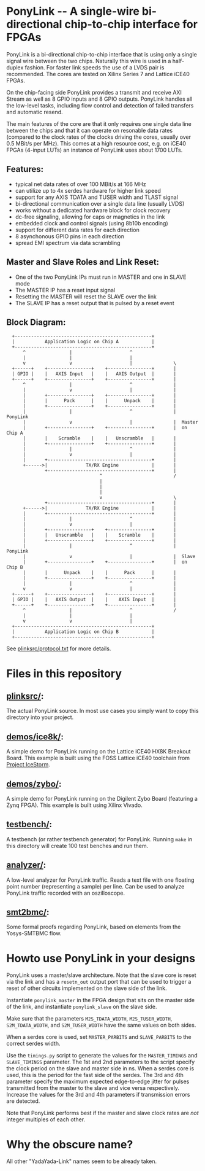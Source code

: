 
PonyLink -- A single-wire bi-directional chip-to-chip interface for FPGAs
=========================================================================

PonyLink is a bi-directional chip-to-chip interface that is using only a single
signal wire between the two chips. Naturally this wire is used in a half-duplex
fashion. For faster link speeds the use of a LVDS pair is recommended. The
cores are tested on Xilinx Series 7 and Lattice iCE40 FPGAs.

On the chip-facing side PonyLink provides a transmit and receive AXI Stream as
well as 8 GPIO inputs and 8 GPIO outputs. PonyLink handles all the low-level
tasks, including flow control and detection of failed transfers and automatic
resend.

The main features of the core are that it only requires one single data line
between the chips and that it can operate on resonable data rates (compared to
the clock rates of the clocks driving the cores, usually over 0.5 MBit/s per
MHz). This comes at a high resource cost, e.g. on iCE40 FPGAs (4-input LUTs)
an instance of PonyLink uses about 1700 LUTs.

Features:
---------

- typical net data rates of over 100 MBit/s at 166 MHz
- can utilize up to 4x serdes hardware for higher link speed
- support for any AXIS TDATA and TUSER width and TLAST signal
- bi-directional communication over a single data line (usually LVDS)
- works without a dedicated hardware block for clock recovery
- dc-free signaling, allowing for caps or magnetics in the link
- embedded clock and control signals (using 8b10b encoding)
- support for different data rates for each direction
- 8 asynchonous GPIO pins in each direction
- spread EMI spectrum via data scrambling

Master and Slave Roles and Link Reset:
--------------------------------------

- One of the two PonyLink IPs must run in MASTER and one in SLAVE mode
- The MASTER IP has a reset input signal
- Resetting the MASTER will reset the SLAVE over the link
- The SLAVE IP has a reset output that is pulsed by a reset event

Block Diagram:
--------------

      +--------------------------------------------------+
      |           Application Logic on Chip A            |
      +--------------------------------------------------+
          ^                |                     ^
          |                |                     |
          v                v                     |               \
      +------+    +----------------+    +----------------+       |
      | GPIO |    |   AXIS Input   |    |   AXIS Output  |       |
      +------+    +----------------+    +----------------+       |
          ^                |                     ^               |
          |                v                     |               |
          |       +----------------+    +----------------+       |
          |       |      Pack      |    |      Unpack    |       |
          |       +----------------+    +----------------+       |
          |                |                     ^               |  PonyLink
          |                v                     |               |  Master
          |       +----------------+    +----------------+       |  on Chip A
          |       |    Scramble    |    |   Unscramble   |       |
          |       +----------------+    +----------------+       |
          |                |                     ^               |
          |                v                     |               |
          |       +--------------------------------------+       |
          +------>|              TX/RX Engine            |       |
                  +--------------------------------------+       |
                                      ^                          /
                                      |
                                      |
                                      |
                                      v                          \
                  +--------------------------------------+       |
          +------>|              TX/RX Engine            |       |
          |       +--------------------------------------+       |
          |                |                     ^               |
          |                v                     |               |
          |       +----------------+    +----------------+       |
          |       |   Unscramble   |    |    Scramble    |       |
          |       +----------------+    +----------------+       |
          |                |                     ^               |  PonyLink
          |                v                     |               |  Slave
          |       +----------------+    +----------------+       |  on Chip B
          |       |      Unpack    |    |      Pack      |       |
          |       +----------------+    +----------------+       |
          |                |                     ^               |
          v                v                     |               |
      +------+    +----------------+    +----------------+       |
      | GPIO |    |   AXIS Output  |    |    AXIS Input  |       |
      +------+    +----------------+    +----------------+       |
          ^                |                     ^               /
          |                |                     |
          v                v                     |
      +--------------------------------------------------+
      |           Application Logic on Chip B            |
      +--------------------------------------------------+

See [plinksrc/protocol.txt](plinksrc/protocol.txt) for more details.


Files in this repository
========================

[plinksrc/](plinksrc/):
-----------------------

The actual PonyLink source. In most use cases you simply want to copy this
directory into your project.

[demos/ice8k/](demos/ice8k/):
-----------------------------

A simple demo for PonyLink running on the Lattice iCE40 HX8K Breakout Board.
This example is built using the FOSS Lattice iCE40 toolchain from [Project
IceStorm](http://www.clifford.at/icestorm/).

[demos/zybo/](demos/zybo/):
---------------------------

A simple demo for PonyLink running on the Digilent Zybo Board (featuring a Zynq
FPGA). This example is built using Xilinx Vivado.

[testbench/](testbench/):
-------------------------

A testbench (or rather testbench generator) for PonyLink. Running `make` in
this directory will create 100 test benches and run them.

[analyzer/](analyzer/):
-----------------------

A low-level analyzer for PonyLink traffic. Reads a text file with one floating
point number (representing a sample) per line. Can be used to analyze PonyLink
traffic recorded with an oszilloscope.

[smt2bmc/](smt2bmc/):
---------------------

Some formal proofs regarding PonyLink, based on elements from the Yosys-SMTBMC
flow.


Howto use PonyLink in your designs
==================================

PonyLink uses a master/slave architecture. Note that the slave core is reset
via the link and has a `resetn_out` output port that can be used to trigger
a reset of other circuits implemented on the slave side of the link.

Instantiate `ponylink_master` in the FPGA design that sits on the master side
of the link, and instantiate `ponylink_slave` on the slave side.

Make sure that the parameters `M2S_TDATA_WIDTH`, `M2S_TUSER_WIDTH`,
`S2M_TDATA_WIDTH`, and `S2M_TUSER_WIDTH` have the same values on both sides.

When a serdes core is used, set `MASTER_PARBITS` and `SLAVE_PARBITS` to the
correct serdes width.

Use the `timings.py` script to generate the values for the `MASTER_TIMINGS` and
`SLAVE_TIMINGS` parameter. The 1st and 2nd parameters to the script specify the
clock period on the slave and master side in ns. When a serdes core is used, this
is the period for the fast side of the serdes. The 3rd and 4th parameter specify
the maximum expected edge-to-edge jitter for pulses transmitted from the master
to the slave and vice versa respectively. Increase the values for the 3rd and 4th
parameters if transmission errors are detected.

Note that PonyLink performs best if the master and slave clock rates are *not*
integer multiples of each other.


Why the obscure name?
=====================

All other "YadaYada-Link" names seem to be already taken.

